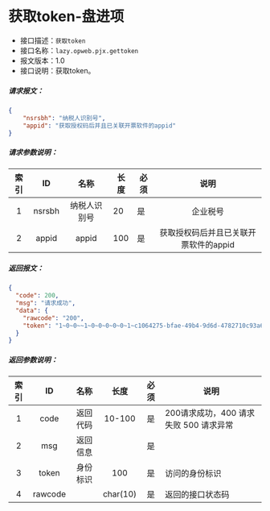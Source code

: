 # 获取token-盘进项

- 接口描述：`获取token`
- 接口名称：`lazy.opweb.pjx.gettoken`
- 报文版本：1.0
- 接口说明：获取token。
##### 请求报文：
```json
{
	"nsrsbh": "纳税人识别号",
	"appid": "获取授权码后并且已关联开票软件的appid"
}
```
#####  请求参数说明：
| 索引 |   ID   |     名称     | 长度 | 必须 |                 说明                  |
| :--: | :----: | :----------: | ---- | ---- | :-----------------------------------: |
|  1   | nsrsbh | 纳税人识别号 | 20   | 是   |               企业税号                |
|  2   | appid  |    appid     | 100  | 是   | 获取授权码后并且已关联开票软件的appid |

##### 返回报文：

```json
{
  "code": 200,
  "msg": "请求成功",
  "data": {
    "rawcode": "200",
    "token": "1~0~0~~1~0~0~0~0~0~1~c1064275-bfae-49b4-9d6d-4782710c93a6"
  }
}
```
#####  返回参数说明：
| 索引 |   ID    |   名称   |   长度   | 必须 | 说明                                   |
| :--: | :-----: | :------: | :------: | :--: | -------------------------------------- |
|  1   |  code   | 返回代码 |  10-100  |  是  | 200请求成功，400 请求失败 500 请求异常 |
|  2   |   msg   | 返回信息 |          |  是  |                                        |
|  3   |  token  | 身份标识 |   100    |  是  | 访问的身份标识                         |
|  4   | rawcode |          | char(10) |  是  | 返回的接口状态码                       |